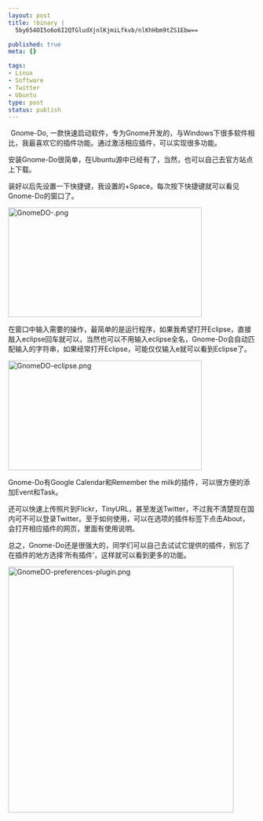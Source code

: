 ```yaml
--- 
layout: post
title: !binary |
  5by654OI5o6o6I2QTGludXjnlKjmiLfkvb/nlKhHbm9tZS1Ebw==

published: true
meta: {}

tags: 
- Linux
- Software
- Twitter
- Ubuntu
type: post
status: publish
---
```

<a href="http://do.davebsd.com/"></a><a class="tt-flickr tt-flickr-Square" title="GNOME Do Preview.png" href="http://www.flickr.com/photos/kylewu/3929102202/"><img class="alignnone" src="http://farm3.static.flickr.com/2451/3929102202_89893db287_s.jpg" alt="GNOME Do Preview.png" width="1" height="1" /></a> Gnome-Do, 一款快速启动软件，专为Gnome开发的，与Windows下很多软件相比，我最喜欢它的插件功能。通过激活相应插件，可以实现很多功能。

安装Gnome-Do很简单，在Ubuntu源中已经有了，当然，也可以自己去官方站点上下载。

装好以后先设置一下快捷键，我设置的<Super>+Space。每次按下快捷键就可以看见Gnome-Do的窗口了。

<!--more-->

<a class="tt-flickr tt-flickr-Medium" title="GnomeDO-.png" href="http://www.flickr.com/photos/kylewu/3929105384/"><img class="alignnone" src="http://farm4.static.flickr.com/3108/3929105384_c4e043e085.jpg" alt="GnomeDO-.png" width="394" height="223" /></a>

在窗口中输入需要的操作，最简单的是运行程序，如果我希望打开Eclipse，直接敲入eclipse回车就可以，当然也可以不用输入eclipse全名，Gnome-Do会自动匹配输入的字符串，如果经常打开Eclipse，可能仅仅输入e就可以看到Eclipse了。

<a class="tt-flickr tt-flickr-Medium" title="GnomeDO-eclipse.png" href="http://www.flickr.com/photos/kylewu/3928321583/"><img class="alignnone" src="http://farm4.static.flickr.com/3428/3928321583_05827d5ccb.jpg" alt="GnomeDO-eclipse.png" width="394" height="223" /></a>

Gnome-Do有Google Calendar和Remember the milk的插件，可以很方便的添加Event和Task。

还可以快速上传照片到Flickr，TinyURL，甚至发送Twitter，不过我不清楚现在国内可不可以登录Twitter。至于如何使用，可以在选项的插件标签下点击About，会打开相应插件的网页，里面有使用说明。

总之，Gnome-Do还是很强大的，同学们可以自己去试试它提供的插件，别忘了在插件的地方选择‘所有插件’，这样就可以看到更多的功能。

<a class="tt-flickr tt-flickr-Medium" title="GnomeDO-preferences-plugin.png" href="http://www.flickr.com/photos/kylewu/3928323747/"><img class="alignnone" src="http://farm3.static.flickr.com/2648/3928323747_0834d97bec.jpg" alt="GnomeDO-preferences-plugin.png" width="459" height="500" /></a>
